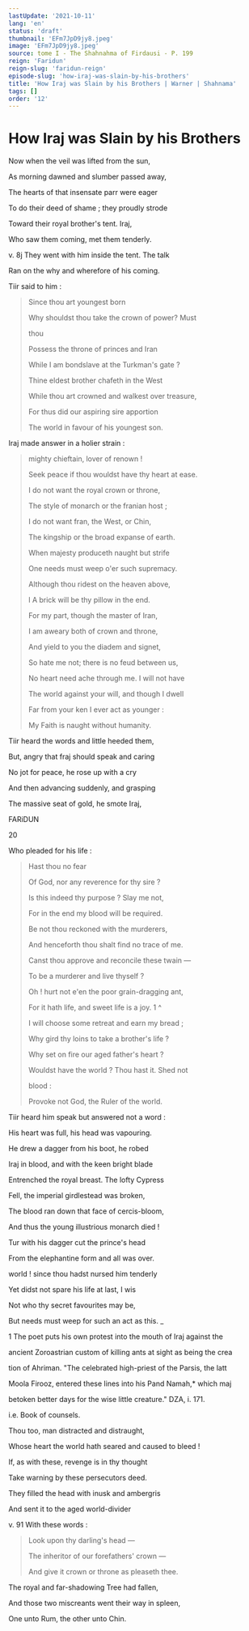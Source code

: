 ```yaml
---
lastUpdate: '2021-10-11'
lang: 'en'
status: 'draft'
thumbnail: 'EFm7JpD9jy8.jpeg'
image: 'EFm7JpD9jy8.jpeg'
source: tome I - The Shahnahma of Firdausi - P. 199
reign: 'Faridun'
reign-slug: 'faridun-reign'
episode-slug: 'how-iraj-was-slain-by-his-brothers'
title: 'How Iraj was Slain by his Brothers | Warner | Shahnama'
tags: []
order: '12'
---
```


<!-- LTeX: language=en -->

# How Iraj was Slain by his Brothers

Now when the veil was lifted from the sun,

As morning dawned and slumber passed away,

The hearts of that insensate parr were eager

To do their deed of shame ; they proudly strode

Toward their royal brother's tent. Iraj,

Who saw them coming, met them tenderly.

v. 8j They went with him inside the tent. The talk

Ran on the why and wherefore of his coming.

Tiir said to him :

> Since thou art youngest born
>
> Why shouldst thou take the crown of power? Must
>
> thou
>
> Possess the throne of princes and Iran
>
> While I am bondslave at the Turkman's gate ?
>
> Thine eldest brother chafeth in the West
>
> While thou art crowned and walkest over treasure,
>
> For thus did our aspiring sire apportion
>
> The world in favour of his youngest son.

Iraj made answer in a holier strain :

> mighty chieftain, lover of renown !
>
> Seek peace if thou wouldst have thy heart at ease.
>
> I do not want the royal crown or throne,
>
> The style of monarch or the franian host ;
>
> I do not want fran, the West, or Chin,
>
> The kingship or the broad expanse of earth.
>
> When majesty produceth naught but strife
>
> One needs must weep o'er such supremacy.
>
> Although thou ridest on the heaven above,
>
> l A brick will be thy pillow in the end.
>
> For my part, though the master of Iran,
>
> I am aweary both of crown and throne,
>
> And yield to you the diadem and signet,
>
> So hate me not; there is no feud between us,
>
> No heart need ache through me. I will not have
>
> The world against your will, and though I dwell
>
> Far from your ken I ever act as younger :
>
> My Faith is naught without humanity.

Tiir heard the words and little heeded them,

But, angry that fraj should speak and caring

No jot for peace, he rose up with a cry

And then advancing suddenly, and grasping

The massive seat of gold, he smote Iraj,

FARiDUN

20

Who pleaded for his life :

> Hast thou no fear
>
> Of God, nor any reverence for thy sire ?
>
> Is this indeed thy purpose ? Slay me not,
>
> For in the end my blood will be required.
>
> Be not thou reckoned with the murderers,
>
> And henceforth thou shalt find no trace of me.
>
> Canst thou approve and reconcile these twain —
>
> To be a murderer and live thyself ?
>
> Oh ! hurt not e'en the poor grain-dragging ant,
>
> For it hath life, and sweet life is a joy. 1 ^
>
> I will choose some retreat and earn my bread ;
>
> Why gird thy loins to take a brother's life ?
>
> Why set on fire our aged father's heart ?
>
> Wouldst have the world ? Thou hast it. Shed not
>
> blood :
>
> Provoke not God, the Ruler of the world.

Tiir heard him speak but answered not a word :

His heart was full, his head was vapouring.

He drew a dagger from his boot, he robed

Iraj in blood, and with the keen bright blade

Entrenched the royal breast. The lofty Cypress

Fell, the imperial girdlestead was broken,

The blood ran down that face of cercis-bloom,

And thus the young illustrious monarch died !

Tur with his dagger cut the prince's head

From the elephantine form and all was over.

world ! since thou hadst nursed him tenderly

Yet didst not spare his life at last, I wis

Not who thy secret favourites may be,

But needs must weep for such an act as this. \_

1 The poet puts his own protest into the mouth of Iraj against the

ancient Zoroastrian custom of killing ants at sight as being the crea

tion of Ahriman. "The celebrated high-priest of the Parsis, the latt

Moola Firooz, entered these lines into his Pand Namah,\* which maj

betoken better days for the wise little creature." DZA, i. 171.

i.e. Book of counsels.

Thou too, man distracted and distraught,

Whose heart the world hath seared and caused to bleed !

If, as with these, revenge is in thy thought

Take warning by these persecutors deed.

They filled the head with inusk and ambergris

And sent it to the aged world-divider

v. 91 With these words :

> Look upon thy darling's head —
>
> The inheritor of our forefathers' crown —
>
> And give it crown or throne as pleaseth thee.

The royal and far-shadowing Tree had fallen,

And those two miscreants went their way in spleen,

One unto Rum, the other unto Chin.
